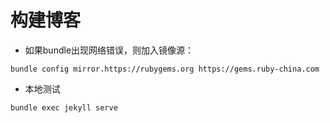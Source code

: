 # 构建博客

* 如果bundle出现网络错误，则加入镜像源：

```shell
bundle config mirror.https://rubygems.org https://gems.ruby-china.com
```

* 本地测试

```shell
bundle exec jekyll serve
```
